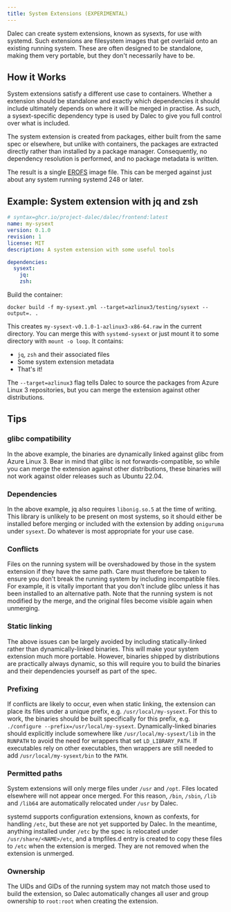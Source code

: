```yaml
---
title: System Extensions (EXPERIMENTAL)
---
```


Dalec can create system extensions, known as sysexts, for use with systemd. Such extensions are filesystem images that get overlaid onto an existing running system. These are often designed to be standalone, making them very portable, but they don't necessarily have to be.

## How it Works

System extensions satisfy a different use case to containers. Whether a extension should be standalone and exactly which dependencies it should include ultimately depends on where it will be merged in practise. As such, a sysext-specific dependency type is used by Dalec to give you full control over what is included.

The system extension is created from packages, either built from the same spec or elsewhere, but unlike with containers, the packages are extracted directly rather than installed by a package manager. Consequently, no dependency resolution is performed, and no package metadata is written.

The result is a single [EROFS](https://erofs.docs.kernel.org) image file. This can be merged against just about any system running systemd 248 or later.

## Example: System extension with jq and zsh

```yaml
# syntax=ghcr.io/project-dalec/dalec/frontend:latest
name: my-sysext
version: 0.1.0
revision: 1
license: MIT
description: A system extension with some useful tools

dependencies:
  sysext:
    jq:
    zsh:
```

Build the container:

```shell
docker build -f my-sysext.yml --target=azlinux3/testing/sysext --output=. .
```

This creates `my-sysext-v0.1.0-1-azlinux3-x86-64.raw` in the current directory. You can merge this with `systemd-sysext` or just mount it to some directory with `mount -o loop`. It contains:

- `jq`, `zsh` and their associated files
- Some system extension metadata
- That's it!

The `--target=azlinux3` flag tells Dalec to source the packages from Azure Linux 3 repositories, but you can merge the extension against other distributions.

## Tips

### glibc compatibility

In the above example, the binaries are dynamically linked against glibc from Azure Linux 3. Bear in mind that glibc is not forwards-compatible, so while you can merge the extension against other distributions, these binaries will not work against older releases such as Ubuntu 22.04.

### Dependencies

In the above example, jq also requires `libonig.so.5` at the time of writing. This library is unlikely to be present on most systems, so it should either be installed before merging or included with the extension by adding `oniguruma` under `sysext`. Do whatever is most appropriate for your use case.

### Conflicts

Files on the running system will be overshadowed by those in the system extension if they have the same path. Care must therefore be taken to ensure you don't break the running system by including incompatible files. For example, it is vitally important that you don't include glibc unless it has been installed to an alternative path. Note that the running system is not modified by the merge, and the original files become visible again when unmerging.

### Static linking

The above issues can be largely avoided by including statically-linked rather than dynamically-linked binaries. This will make your system extension much more portable. However, binaries shipped by distributions are practically always dynamic, so this will require you to build the binaries and their dependencies yourself as part of the spec.

### Prefixing

If conflicts are likely to occur, even when static linking, the extension can place its files under a unique prefix, e.g. `/usr/local/my-sysext`. For this to work, the binaries should be built specifically for this prefix, e.g. `./configure --prefix=/usr/local/my-sysext`. Dynamically-linked binaries should explicitly include somewhere like `/usr/local/my-sysext/lib` in the `RUNPATH` to avoid the need for wrappers that set `LD_LIBRARY_PATH`. If executables rely on other executables, then wrappers are still needed to add `/usr/local/my-sysext/bin` to the `PATH`.

### Permitted paths

System extensions will only merge files under `/usr` and `/opt`. Files located elsewhere will not appear once merged. For this reason, `/bin`, `/sbin`, `/lib` and `/lib64` are automatically relocated under `/usr` by Dalec.

systemd supports configuration extensions, known as confexts, for handling `/etc`, but these are not yet supported by Dalec. In the meantime, anything installed under `/etc` by the spec is relocated under `/usr/share/<NAME>/etc`, and a tmpfiles.d entry is created to copy these files to `/etc` when the extension is merged. They are not removed when the extension is unmerged.

### Ownership

The UIDs and GIDs of the running system may not match those used to build the extension, so Dalec automatically changes all user and group ownership to `root:root` when creating the extension.
